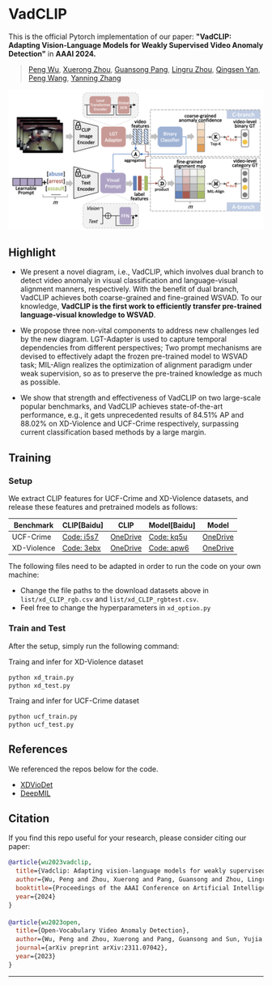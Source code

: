 # VadCLIP
This is the official Pytorch implementation of our paper:
**"VadCLIP: Adapting Vision-Language Models for Weakly Supervised Video Anomaly Detection"** in **AAAI 2024.**  
> <a href="https://scholar.google.com.hk/citations?user=QkNqUH4AAAAJ" target="_blank">Peng Wu</a>, <a href="https://scholar.google.com/citations?user=ljzQLv4AAAAJ" target="_blank">Xuerong Zhou</a>, <a href="https://scholar.google.com.hk/citations?hl=zh-CN&user=1ZO7pHkAAAAJ" target="_blank">Guansong Pang</a>, <a href="https://paperswithcode.com/search?q=author%3ALingru+Zhou" target="_blank">Lingru Zhou</a>,  <a href="https://scholar.google.com/citations?user=BSGy3foAAAAJ" target="_blank">Qingsen Yan</a>, <a href="https://scholar.google.com.au/citations?user=aPLp7pAAAAAJ" target="_blank">Peng Wang</a>, <a href="https://teacher.nwpu.edu.cn/m/en/1999000059.html" target="_blank">Yanning Zhang</a>

![framework](data/framework.png)

## Highlight
- We present a novel diagram, i.e., VadCLIP, which involves dual branch to detect video anomaly in visual classification and language-visual alignment manners, respectively. With the benefit of dual branch, VadCLIP achieves both coarse-grained and fine-grained WSVAD. To our knowledge, **VadCLIP is the first work to efficiently transfer pre-trained language-visual knowledge to WSVAD**.

- We propose three non-vital components to address new challenges led by the new diagram. LGT-Adapter is used to capture temporal dependencies from different perspectives; Two prompt mechanisms are devised to effectively adapt the frozen pre-trained model to WSVAD task; MIL-Align realizes the optimization of alignment paradigm under weak supervision, so as to preserve the pre-trained knowledge as much as possible.

- We show that strength and effectiveness of VadCLIP on two large-scale popular benchmarks, and VadCLIP achieves state-of-the-art performance, e.g., it gets unprecedented results of 84.51\% AP and 88.02\% on XD-Violence and UCF-Crime respectively, surpassing current classification based methods by a large margin.

## Training

### Setup
We extract CLIP features for UCF-Crime and XD-Violence datasets, and release these features and pretrained models as follows:

| Benchmark | CLIP[Baidu]    | CLIP | Model[Baidu]  | Model | 
|--------|----------|-----------|-------------|------------|
| UCF-Crime   | [Code: i5s7](https://pan.baidu.com/s/1N56PkSPqdTmeE3i2NIE_xg) | [OneDrive](https://stuxidianeducn-my.sharepoint.com/:f:/g/personal/pengwu_stu_xidian_edu_cn/Ej5CEeIBNXBOghJ-Uj9MHNoB_gNnDi1SypCkkH2Cv3i3gA?e=RNSUVI)     | [Code: kq5u](https://pan.baidu.com/s/1_9bTC99FklrZRnkmYMuJQw)         | [OneDrive](https://stuxidianeducn-my.sharepoint.com/:u:/g/personal/pengwu_stu_xidian_edu_cn/Eaz6sn40RmlFmjELcNHW1IkBV7C0U5OrOaHcuLFzH2S0-Q?e=x8wtVe)           | 
| XD-Violence | [Code: 3ebx](https://pan.baidu.com/s/1B014oT7kB0cXsM9v5ZLZdQ)| [OneDrive](https://stuxidianeducn-my.sharepoint.com/:f:/g/personal/pengwu_stu_xidian_edu_cn/Et5dWQZb2cBDs7zsrp90SrQBL_52vTRNYTdjQW6SMl0ZVA?e=GlRZt2)      | [Code: apw6](https://pan.baidu.com/s/1O0uwVS3ZyDA1soWUv2VasQ) | [OneDrive](https://stuxidianeducn-my.sharepoint.com/:u:/g/personal/pengwu_stu_xidian_edu_cn/EYlNnn_xfVxBtQZuQgngrMsBHY-i8QHTVOs7PmryzQ2MyA?e=99nxnR)           | 




The following files need to be adapted in order to run the code on your own machine:
- Change the file paths to the download datasets above in `list/xd_CLIP_rgb.csv` and `list/xd_CLIP_rgbtest.csv`. 
- Feel free to change the hyperparameters in `xd_option.py`
### Train and Test
After the setup, simply run the following command: 


Traing and infer for XD-Violence dataset
```
python xd_train.py
python xd_test.py
```
Traing and infer for UCF-Crime dataset
```
python ucf_train.py
python ucf_test.py
```

## References
We referenced the repos below for the code.
* [XDVioDet](https://github.com/Roc-Ng/XDVioDet)
* [DeepMIL](https://github.com/Roc-Ng/DeepMIL)

## Citation

If you find this repo useful for your research, please consider citing our paper:

```bibtex
@article{wu2023vadclip,
  title={Vadclip: Adapting vision-language models for weakly supervised video anomaly detection},
  author={Wu, Peng and Zhou, Xuerong and Pang, Guansong and Zhou, Lingru and Yan, Qingsen and Wang, Peng and Zhang, Yanning},
  booktitle={Proceedings of the AAAI Conference on Artificial Intelligence (AAAI)},
  year={2024}
}

@article{wu2023open,
  title={Open-Vocabulary Video Anomaly Detection},
  author={Wu, Peng and Zhou, Xuerong and Pang, Guansong and Sun, Yujia and Liu, Jing and Wang, Peng and Zhang, Yanning},
  journal={arXiv preprint arXiv:2311.07042},
  year={2023}
}

```
---
